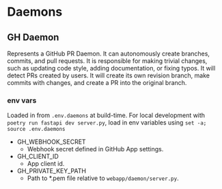 # Daemons

## GH Daemon

Represents a GitHub PR Daemon. It can autonomously create branches, commits, and pull requests. It is responsible for making trivial changes, such as updating code style, adding documentation, or fixing typos.
It will detect PRs created by users. It will create its own revision branch, make commits with changes, and create a PR into the original branch.

### env vars

Loaded in from `.env.daemons` at build-time.
For local development with `poetry run fastapi dev server.py`, load in env variables using `set -a; source .env.daemons`

- GH_WEBHOOK_SECRET
  - Webhook secret defined in GitHub App settings.
- GH_CLIENT_ID
  - App client id.
- GH_PRIVATE_KEY_PATH
  - Path to *.pem file relative to `webapp/daemon/server.py`.
